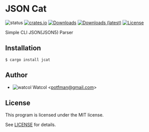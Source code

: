 # JSON Cat
![status](https://img.shields.io/badge/status-WIP-red)
[![crates.io](https://img.shields.io/crates/v/jcat)](https://crates.io/crates/jcat)
[![Downloads](https://img.shields.io/crates/d/jcat)](https://crates.io/crates/jcat)
[![Downloads (latest)](https://img.shields.io/crates/dv/jcat)](https://crates.io/crates/jcat)
[![License](https://img.shields.io/crates/l/jcat)](https://github.com/watcol/jcat/blob/main/LICENSE)

Simple CLI JSON(JSON5) Parser

## Installation
```shell
$ cargo install jcat
```

## Author
- ![watcol](https://raw.githubusercontent.com/watcol/icons/main/32/normal.png) Watcol <<potfman@gmail.com>>

## License
This program is licensed under the MIT license.

See [LICENSE](https://github.com/watcol/jcat/blob/main/LICENSE) for details.
